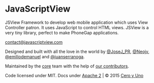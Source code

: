 # JavaScriptView
JSView Framework to develop web mobile application which uses View Controller patron. It uses JavaScript to control HTML views. JSView is a very tiny library, perfect to make PhoneGap applications.

contact@javascriptview.com

Designed and built with all the love in the world by <a href="https://twitter.com/JoseJ_PR" target="_blank">@JoseJ_PR</a>, <a href="https://twitter.com/Neojv" target="_blank">@Neojv</a>, <a href="https://twitter.com/emiliodemanuel" target="_blank">@emiliodemanuel</a> and <a href="https://twitter.com/juanserranoga" target="_blank">@juanserranoga</a>.

Maintained by the <a href="https://github.com/CeroyUno/JavaScriptView/network/members" target="_blank">core</a> team with the help of <a href="https://github.com/CeroyUno/JavaScriptView/graphs/contributors" target="_blank">our contributors</a>.

Code licensed under MIT. Docs under <a href="https://tldrlegal.com/license/apache-license-2.0-(apache-2.0)" target="_blank">Apache 2</a> | © 2015 <a href="http://www.ceroyuno.es/" target="_blank">Cero y Uno</a>
